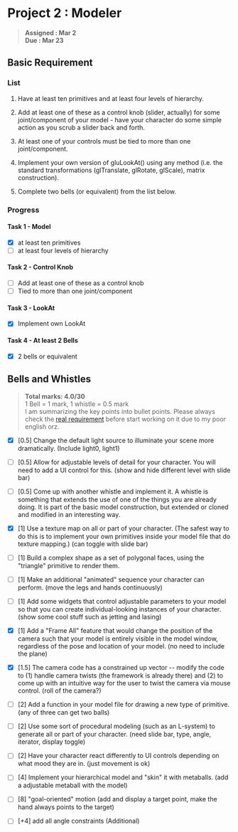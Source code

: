 # Project 2 : Modeler
> **Assigned : Mar 2** \
> **Due : Mar 23**

## Basic Requirement

### List
1. Have at least ten primitives and at least four levels of hierarchy.
   
2. Add at least one of these as a control knob (slider, actually) for some joint/component of your model - have your character do some simple action as you scrub a slider back and forth.
   
3. At least one of your controls must be tied to more than one joint/component.
   
4. Implement your own version of gluLookAt() using any method (i.e. the standard transformations (glTranslate, glRotate, glScale), matrix construction). 

5. Complete two bells (or equivalent) from the list below.

### Progress
#### Task 1 - Model
- [X] at least ten primitives
- [ ] at least four levels of hierarchy

#### Task 2 - Control Knob
- [ ] Add at least one of these as a control knob
- [ ] Tied to more than one joint/component

#### Task 3 - LookAt
- [X] Implement own LookAt

#### Task 4 - At least 2 Bells
- [X] 2 bells or equivalent


## Bells and Whistles
> **Total marks: 4.0/30** \
> 1 Bell = 1 mark, 1 whistle = 0.5 mark\
> I am summarizing the key points into bullet points. Please always check the [real requirement](https://course.cse.ust.hk/comp4411/Password_Only/projects/modeler/index.html) before start working on it due to my poor english orz.

- [X] [0.5] Change the default light source to illuminate your scene more dramatically. (Include light0, light1)
- [ ] [0.5] Allow for adjustable levels of detail for your character. You will need to add a UI control for this. (show and hide different level with slide bar)
- [ ] [0.5] Come up with another whistle and implement it.  A whistle is something that extends the use of one of the things you are already doing.  It is part of the basic model construction, but extended or cloned and modified in an interesting way.
- [X] [1] Use a texture map on all or part of your character. (The safest way to do this is to implement your own primitives inside your model file that do texture mapping.) (can toggle with slide bar)
- [ ] [1] Build a complex shape as a set of polygonal faces, using the "triangle" primitive to render them. 
- [ ] [1] Make an additional "animated" sequence your character can perform. (move the legs and hands continuously)

- [ ] [1] Add some widgets that control adjustable parameters to your model so that you can create individual-looking instances of your character. (show some cool stuff such as jetting and lasing)
- [X] [1] Add a "Frame All" feature that would change the position of the camera such that your model is entirely visible in the model window, regardless of the pose and location of your model. (no need to include the plane)
- [X] [1.5] The camera code has a constrained up vector -- modify the code to (1) handle camera twists (the framework is already there) and (2) to come up with an intuitive way for the user to twist the camera via mouse control. (roll of the camera?)
- [ ] [2] Add a function in your model file for drawing a new type of primitive. (any of three can get two balls)

- [ ] [2] Use some sort of procedural modeling (such as an L-system) to generate all or part of your character. (need slide bar, type, angle, iterator, display toggle)
- [ ] [2] Have your character react differently to UI controls depending on what mood they are in. (just movement is ok)

- [ ] [4] Implement your hierarchical model and "skin" it with metaballs. (add a adjustable metaball with the model)
- [ ] [8] "goal-oriented" motion (add and display a target point, make the hand always points to the target)
- [ ] [+4] add all angle constraints (Additional) 

